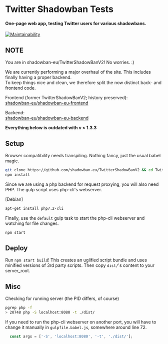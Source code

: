 # Twitter Shadowban Tests

#### One-page web app, testing Twitter users for various shadowbans.

[![Maintainability](https://api.codeclimate.com/v1/badges/6986eb7e8da272eb9d1f/maintainability)](https://codeclimate.com/github/shadowban-eu/TwitterShadowBanV2/maintainability)

## NOTE

You are in shadowban-eu/TwitterShadowBanV2! No worries. :)

We are currently performing a major overhaul of the site.
This includes finally having a proper backend.  
To keep things nice and clean, we therefore split the now distinct back- and frontend code.

Frontend (former TwitterShadowBanV2; history preserved):  
[shadowban-eu/shadowban-eu-frontend](https://github.com/shadowban-eu/shadowban-eu-frontend.git)

Backend:  
[shadowban-eu/shadowban-eu-backend](https://github.com/shadowban-eu/shadowban-eu-backend.git)

**Everything below is outdated with v > 1.3.3**

## Setup

Browser compatibility needs transpiling. Nothing fancy, just the usual babel magic.

```bash
git clone https://github.com/shadowban-eu/TwitterShadowBanV2 && cd TwitterShadowBanV2
npm install
```

Since we are using a php backend for request proxying, you will also need PHP.
The gulp script uses php-cli's webserver.

[Debian]
```bash
apt-get install php7.2-cli
```

Finally, use the `default` gulp task to start the php-cli webserver and
watching for file changes.

```bash
npm start
```

## Deploy
Run `npm start build`! This creates an uglified script bundle and uses minified versions of 3rd party scripts.
Then copy `dist/`'s content to your server_root.

## Misc

Checking for running server (the PID differs, of course)
```bash
pgrep php -f
> 20748 php -S localhost:8080 -t ./dist/
```

If you need to run the php-cli webserver on another port, you will have to
change it manually in `gulpfile.babel.js`, somewhere around line 72.

```js
  const args = ['-S', 'localhost:8080', '-t', './dist/'];
```
